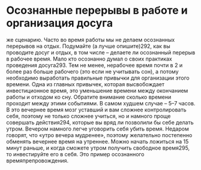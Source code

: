 # Осознанные перерывы в работе и организация досуга

же сценарию. Часто во время работы мы не делаем осознанных перерывов на отдых. Подумайте (а лучше опишите)292, как вы проводите досуг и отдых, в том числе – делаете ли осознанный перерыв в рабочее время.
Мало кто осознанно думал о своих практиках проведения досуга293. Тем не менее, нерабочее время почти в 2 и более раз больше рабочего (это если не учитывать сон), а потому необходимо выработать правильные привычки для организации этого времени. 
Одна из главных привычек, которая высвобождает инвестиционное время, это уменьшение времени между окончанием работы и отходом ко сну. Обратите внимание сколько времени проходит между этими событиями. В самом худшем случае – 5–7 часов. В это вечернее время мозг уставший и вам сложнее контролировать себя, поэтому не только сложнее учиться, но и намного проще совершать действия294, которые вы вряд ли позволили бы себе делать утром. 
Вечером намного легче уговорить себя убить время. Недаром говорят, что «утро вечера мудренее», поэтому желательно постепенно обменять вечернее время на утреннее. Можно начать ложиться на 15 минут раньше, и когда сможете утром получить свободное время295, то инвестируйте его в себя. Это пример осознанного времяпрепровождения.
